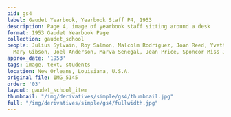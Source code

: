 ```yaml
---
pid: gs4
label: Gaudet Yearbook, Yearbook Staff P4, 1953
description: Page 4, image of yearbook staff sitting around a desk
format: 1953 Gaudet Yearbook Page
collection: gaudet_school
people: Julius Sylvain, Roy Salmon, Malcolm Rodriguez, Joan Reed, Yvette Marsalis,
  Mary Gibson, Joel Anderson, Marva Senegal, Jean Price, Sponcor Miss J. E. Nero
approx_date: '1953'
tags: image, text, students
location: New Orleans, Louisiana, U.S.A.
original file: IMG_5145
order: '03'
layout: gaudet_school_item
thumbnail: "/img/derivatives/simple/gs4/thumbnail.jpg"
full: "/img/derivatives/simple/gs4/fullwidth.jpg"
---
```

